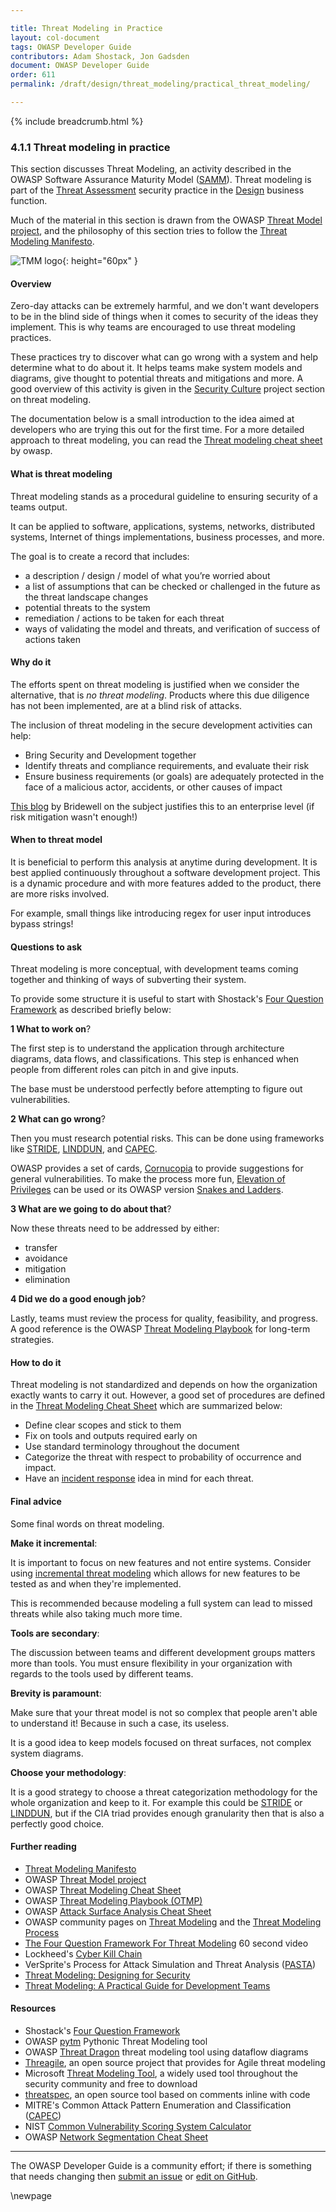 ```yaml
---

title: Threat Modeling in Practice
layout: col-document
tags: OWASP Developer Guide
contributors: Adam Shostack, Jon Gadsden
document: OWASP Developer Guide
order: 611
permalink: /draft/design/threat_modeling/practical_threat_modeling/

---
```


{% include breadcrumb.html %}

### 4.1.1 Threat modeling in practice

This section discusses Threat Modeling, an activity described in the OWASP Software Assurance Maturity Model ([SAMM][samm]).
Threat modeling is part of the [Threat Assessment][sammdta] security practice in the [Design][sammd] business function.

Much of the material in this section is drawn from the OWASP [Threat Model project][tmproject],
and the philosophy of this section tries to follow the [Threat Modeling Manifesto][tmmanifesto].

![TMM logo](../../../../assets/images/logos/tmmanifesto.png "OWASP TM Manifesto"){: height="60px" }

#### Overview

Zero-day attacks can be extremely harmful, and we don't want developers to be in the blind side of things when it
comes to security of the ideas they implement. This is why teams are encouraged to use threat modeling practices.

These practices try to discover what can go wrong with a system and help determine what to do about it.
It helps teams make system models and diagrams, give thought to potential threats and mitigations and more.
A good overview of this activity is given in the [Security Culture][culturetm] project section on threat modeling.

The documentation below is a small introduction to the idea aimed at developers who are trying this out for the
first time. For a more detailed approach to threat modeling, you can read the [Threat modeling cheat sheet][cstm]
by owasp.

#### What is threat modeling

Threat modeling stands as a procedural guideline to ensuring security of a teams output.

It can be applied to software, applications, systems, networks, distributed systems,
Internet of things implementations, business processes, and more.

The goal is to create a record that includes:

* a description / design / model of what you’re worried about
* a list of assumptions that can be checked or challenged in the future as the threat landscape changes
* potential threats to the system
* remediation / actions to be taken for each threat
* ways of validating the model and threats, and verification of success of actions taken

#### Why do it

The efforts spent on threat modeling is justified when we consider the alternative,
that is _no threat modeling_. Products where this due diligence has not been implemented,
are at a blind risk of attacks.

The inclusion of threat modeling in the secure development activities can help:

* Bring Security and Development together
* Identify threats and compliance requirements, and evaluate their risk
* Ensure business requirements (or goals) are adequately protected in the face of
    a malicious actor, accidents, or other causes of impact

[This blog][tmimp] by Bridewell on the subject justifies this to an
enterprise level (if risk mitigation wasn't enough!)

#### When to threat model

It is beneficial to perform this analysis at anytime during development. It is best applied continuously
throughout a software development project.
This is a dynamic procedure and with more features added to the product, there are more risks involved.

For example, small things like introducing regex for user input introduces bypass strings!

#### Questions to ask

Threat modeling is more conceptual, with development teams coming together and thinking of
ways of subverting their system.

To provide some structure it is useful to start with Shostack's [Four Question Framework][4QFW]
as described briefly below:

**1 What to work on**?

The first step is to understand the application through architecture diagrams,
data flows, and classifications. This step is enhanced when people from different roles
can pitch in and give inputs.

The base must be understood perfectly before attempting to figure out vulnerabilities.

**2 What can go wrong**?

Then you must research potential risks. This can be done using frameworks like
[STRIDE][stride], [LINDDUN][linddun], and [CAPEC][capec].

OWASP provides a set of cards, [Cornucopia][corncards] to provide suggestions for general
vulnerabilities.
To make the process more fun, [Elevation of Privileges][eop] can be used or its OWASP version
[Snakes and Ladders][snakes].

**3 What are we going to do about that**?

Now these threats need to be addressed by either:

* transfer
* avoidance
* mitigation
* elimination

**4 Did we do a good enough job**?

Lastly, teams must review the process for quality, feasibility, and progress.
A good reference is the OWASP [Threat Modeling Playbook][tmpb] for long-term strategies.

#### How to do it

Threat modeling is not standardized and depends on how the organization exactly
wants to carry it out. However, a good set of procedures are defined in the
[Threat Modeling Cheat Sheet][cstm] which are summarized below:

* Define clear scopes and stick to them
* Fix on tools and outputs required early on
* Use standard terminology throughout the document
* Categorize the threat with respect to probability of occurrence
    and impact.
* Have an [incident response][IR] idea in mind for each threat.

#### Final advice

Some final words on threat modeling.

**Make it incremental**:

It is important to focus on new features and not entire systems. Consider using
[incremental threat modeling][sammgata] which allows for new features to be tested
as and when they're implemented.

This is recommended because modeling a full system can lead to missed threats while
also taking much more time.

**Tools are secondary**:

The discussion between teams and different development groups matters
more than tools. You must ensure flexibility in your organization with regards
to the tools used by different teams.

**Brevity is paramount**:

Make sure that your threat model is not so complex that people aren't able to
understand it! Because in such a case, its useless.

It is a good idea to keep models focused on threat surfaces, not complex system diagrams.

**Choose your methodology**:

It is a good strategy to choose a threat categorization methodology for the whole organization
and keep to it.
For example this could be [STRIDE][stride] or [LINDDUN][linddun], but if the CIA triad provides enough granularity
then that is also a perfectly good choice.

#### Further reading

* [Threat Modeling Manifesto][tmmanifesto]
* OWASP [Threat Model project][tmproject]
* OWASP [Threat Modeling Cheat Sheet][cstm]
* OWASP [Threat Modeling Playbook (OTMP)][tmpb]
* OWASP [Attack Surface Analysis Cheat Sheet][asacs]
* OWASP community pages on [Threat Modeling][TM] and the [Threat Modeling Process][TMP]
* [The Four Question Framework For Threat Modeling](https://youtu.be/Yt0PhyEdZXU) 60 second video
* Lockheed's [Cyber Kill Chain][chains]
* VerSprite's Process for Attack Simulation and Threat Analysis ([PASTA][pasta])
* [Threat Modeling: Designing for Security][TMdesigning]
* [Threat Modeling: A Practical Guide for Development Teams][TMpractical]

#### Resources

* Shostack's [Four Question Framework][4QFW]
* OWASP [pytm][PYTM] Pythonic Threat Modeling tool
* OWASP [Threat Dragon][tdtm] threat modeling tool using dataflow diagrams
* [Threagile](https://threagile.io), an open source project that provides for Agile threat modeling
* Microsoft [Threat Modeling Tool][TMT], a widely used tool throughout the security community and free to download
* [threatspec](https://github.com/threatspec/threatspec), an open source tool based on comments inline with code
* MITRE's Common Attack Pattern Enumeration and Classification ([CAPEC][capec])
* NIST [Common Vulnerability Scoring System Calculator][nist-cvss]
* OWASP [Network Segmentation Cheat Sheet][ccsnet]

----

The OWASP Developer Guide is a community effort; if there is something that needs changing
then [submit an issue][issue060101] or [edit on GitHub][edit060101].

[4QFW]: https://github.com/adamshostack/4QuestionFrame
[asacs]: https://cheatsheetseries.owasp.org/cheatsheets/Attack_Surface_Analysis_Cheat_Sheet
[capec]: https://capec.mitre.org/
[chains]: https://www.lockheedmartin.com/en-us/capabilities/cyber/cyber-kill-chain.html
[corncards]: https://owasp.org/www-project-cornucopia/
[ccsnet]: https://cheatsheetseries.owasp.org/cheatsheets/Network_Segmentation_Cheat_Sheet
[cstm]: https://cheatsheetseries.owasp.org/cheatsheets/Threat_Modeling_Cheat_Sheet
[culturetm]: https://owasp.org/www-project-security-culture/stable/6-Threat_Modelling/
[eop]: https://shostack.org/games/elevation-of-privilege
[edit060101]: https://github.com/OWASP/www-project-developer-guide/blob/main/draft/06-design/01-threat-modeling/01-threat-modeling.md
[IR]: https://www.ibm.com/think/topics/incident-response
[issue060101]: https://github.com/OWASP/www-project-developer-guide/issues/new?labels=enhancement&template=request.md&title=Update:%2006-design/01-threat-modeling/01-threat-modeling
[linddun]: https://linddun.org/
[nist-cvss]: https://nvd.nist.gov/vuln-metrics/cvss/v3-calculator
[pasta]: https://versprite.com/blog/what-is-pasta-threat-modeling/
[PYTM]: https://owasp.org/www-project-pytm/
[samm]: https://owaspsamm.org/about/
[sammd]: https://owaspsamm.org/model/design/
[sammdta]: https://owaspsamm.org/model/design/threat-assessment/
[sammgata]: https://owaspsamm.org/guidance/agile/#TA
[snakes]: https://owasp.org/www-project-snakes-and-ladders/
[stride]: https://en.wikipedia.org/wiki/STRIDE_%28security%29
[tdtm]: https://owasp.org/www-project-threat-dragon/
[tmimp]: https://www.bridewell.com/insights/blogs/detail/what-is-threat-modelling-and-why-is-it-important
[tmpb]: https://owasp.org/www-project-threat-modeling-playbook/
[tmproject]: https://owasp.org/www-project-threat-model/
[tmmanifesto]: https://www.threatmodelingmanifesto.org/
[TM]: https://owasp.org/www-community/Threat_Modeling
[TMP]: https://owasp.org/www-community/Threat_Modeling_Process
[TMdesigning]: https://shostack.org/books/threat-modeling-book
[TMpractical]: https://threatmodeling.dev/
[TMT]: https://learn.microsoft.com/en-us/azure/security/develop/threat-modeling-tool

\newpage
